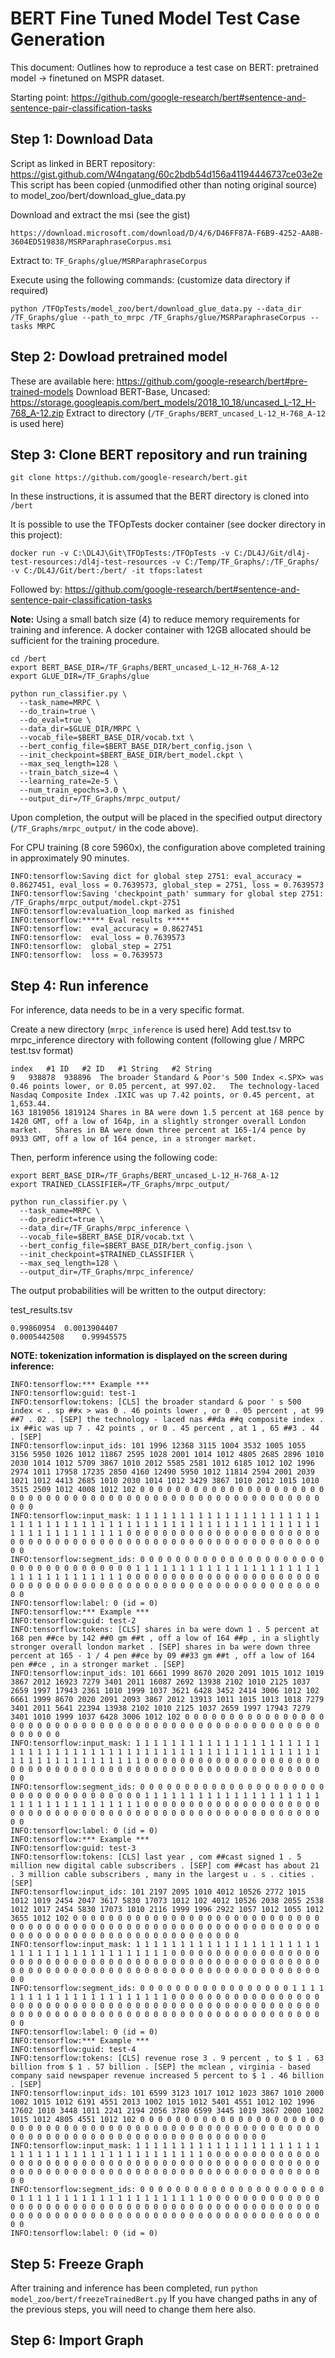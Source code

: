 
# BERT Fine Tuned Model Test Case Generation

This document: Outlines how to reproduce a test case on BERT: pretrained model -> finetuned on MSPR dataset.

Starting point: https://github.com/google-research/bert#sentence-and-sentence-pair-classification-tasks

## Step 1: Download Data
Script as linked in BERT repository: https://gist.github.com/W4ngatang/60c2bdb54d156a41194446737ce03e2e
This script has been copied (unmodified other than noting original source) to model_zoo/bert/download_glue_data.py

Download and extract the msi (see the gist)
```
https://download.microsoft.com/download/D/4/6/D46FF87A-F6B9-4252-AA8B-3604ED519838/MSRParaphraseCorpus.msi
```
Extract to: ```TF_Graphs/glue/MSRParaphraseCorpus```

Execute using the following commands: (customize data directory if required)
```
python /TFOpTests/model_zoo/bert/download_glue_data.py --data_dir /TF_Graphs/glue --path_to_mrpc /TF_Graphs/glue/MSRParaphraseCorpus --tasks MRPC
```

## Step 2: Dowload pretrained model

These are available here: https://github.com/google-research/bert#pre-trained-models
Download BERT-Base, Uncased: https://storage.googleapis.com/bert_models/2018_10_18/uncased_L-12_H-768_A-12.zip
Extract to directory (```/TF_Graphs/BERT_uncased_L-12_H-768_A-12``` is used here)

## Step 3: Clone BERT repository and run training

```git clone https://github.com/google-research/bert.git```

In these instructions, it is assumed that the BERT directory is cloned into ```/bert```

It is possible to use the TFOpTests docker container (see docker directory in this project):
```
docker run -v C:\DL4J\Git\TFOpTests:/TFOpTests -v C:/DL4J/Git/dl4j-test-resources:/dl4j-test-resources -v C:/Temp/TF_Graphs/:/TF_Graphs/ -v C:/DL4J/Git/bert:/bert/ -it tfops:latest
```

Followed by:
https://github.com/google-research/bert#sentence-and-sentence-pair-classification-tasks

**Note:** Using a small batch size (4) to reduce memory requirements for training and inference.
A docker container with 12GB allocated should be sufficient for the training procedure.

```
cd /bert
export BERT_BASE_DIR=/TF_Graphs/BERT_uncased_L-12_H-768_A-12
export GLUE_DIR=/TF_Graphs/glue

python run_classifier.py \
  --task_name=MRPC \
  --do_train=true \
  --do_eval=true \
  --data_dir=$GLUE_DIR/MRPC \
  --vocab_file=$BERT_BASE_DIR/vocab.txt \
  --bert_config_file=$BERT_BASE_DIR/bert_config.json \
  --init_checkpoint=$BERT_BASE_DIR/bert_model.ckpt \
  --max_seq_length=128 \
  --train_batch_size=4 \
  --learning_rate=2e-5 \
  --num_train_epochs=3.0 \
  --output_dir=/TF_Graphs/mrpc_output/
```

Upon completion, the output will be placed in the specified output directory (```/TF_Graphs/mrpc_output/``` in the code above).

For CPU training (8 core 5960x), the configuration above completed training in approximately 90 minutes.

```
INFO:tensorflow:Saving dict for global step 2751: eval_accuracy = 0.8627451, eval_loss = 0.7639573, global_step = 2751, loss = 0.7639573
INFO:tensorflow:Saving 'checkpoint_path' summary for global step 2751: /TF_Graphs/mrpc_output/model.ckpt-2751
INFO:tensorflow:evaluation_loop marked as finished
INFO:tensorflow:***** Eval results *****
INFO:tensorflow:  eval_accuracy = 0.8627451
INFO:tensorflow:  eval_loss = 0.7639573
INFO:tensorflow:  global_step = 2751
INFO:tensorflow:  loss = 0.7639573
```

## Step 4: Run inference

For inference, data needs to be in a very specific format.

Create a new directory (```mrpc_inference``` is used here)
Add test.tsv to mrpc_inference directory with following content (following glue / MRPC test.tsv format)
```
index	#1 ID	#2 ID	#1 String	#2 String
9	938878	938896	The broader Standard & Poor's 500 Index <.SPX> was 0.46 points lower, or 0.05 percent, at 997.02.	The technology-laced Nasdaq Composite Index .IXIC was up 7.42 points, or 0.45 percent, at 1,653.44.
163	1819056	1819124	Shares in BA were down 1.5 percent at 168 pence by 1420 GMT, off a low of 164p, in a slightly stronger overall London market.	Shares in BA were down three percent at 165-1/4 pence by 0933 GMT, off a low of 164 pence, in a stronger market.
```

Then, perform inference using the following code:
```
export BERT_BASE_DIR=/TF_Graphs/BERT_uncased_L-12_H-768_A-12
export TRAINED_CLASSIFIER=/TF_Graphs/mrpc_output/

python run_classifier.py \
  --task_name=MRPC \
  --do_predict=true \
  --data_dir=/TF_Graphs/mrpc_inference \
  --vocab_file=$BERT_BASE_DIR/vocab.txt \
  --bert_config_file=$BERT_BASE_DIR/bert_config.json \
  --init_checkpoint=$TRAINED_CLASSIFIER \
  --max_seq_length=128 \
  --output_dir=/TF_Graphs/mrpc_inference/
```



The output probabilities will be written to the output directory:

test_results.tsv
```
0.99860954	0.0013904407
0.0005442508	0.99945575
```

**NOTE: tokenization information is displayed on the screen during inference:**
```
INFO:tensorflow:*** Example ***
INFO:tensorflow:guid: test-1
INFO:tensorflow:tokens: [CLS] the broader standard & poor ' s 500 index < . sp ##x > was 0 . 46 points lower , or 0 . 05 percent , at 99 ##7 . 02 . [SEP] the technology - laced nas ##da ##q composite index . ix ##ic was up 7 . 42 points , or 0 . 45 percent , at 1 , 65 ##3 . 44 . [SEP]
INFO:tensorflow:input_ids: 101 1996 12368 3115 1004 3532 1005 1055 3156 5950 1026 1012 11867 2595 1028 2001 1014 1012 4805 2685 2896 1010 2030 1014 1012 5709 3867 1010 2012 5585 2581 1012 6185 1012 102 1996 2974 1011 17958 17235 2850 4160 12490 5950 1012 11814 2594 2001 2039 1021 1012 4413 2685 1010 2030 1014 1012 3429 3867 1010 2012 1015 1010 3515 2509 1012 4008 1012 102 0 0 0 0 0 0 0 0 0 0 0 0 0 0 0 0 0 0 0 0 0 0 0 0 0 0 0 0 0 0 0 0 0 0 0 0 0 0 0 0 0 0 0 0 0 0 0 0 0 0 0 0 0 0 0 0 0 0 0
INFO:tensorflow:input_mask: 1 1 1 1 1 1 1 1 1 1 1 1 1 1 1 1 1 1 1 1 1 1 1 1 1 1 1 1 1 1 1 1 1 1 1 1 1 1 1 1 1 1 1 1 1 1 1 1 1 1 1 1 1 1 1 1 1 1 1 1 1 1 1 1 1 1 1 1 1 0 0 0 0 0 0 0 0 0 0 0 0 0 0 0 0 0 0 0 0 0 0 0 0 0 0 0 0 0 0 0 0 0 0 0 0 0 0 0 0 0 0 0 0 0 0 0 0 0 0 0 0 0 0 0 0 0 0 0
INFO:tensorflow:segment_ids: 0 0 0 0 0 0 0 0 0 0 0 0 0 0 0 0 0 0 0 0 0 0 0 0 0 0 0 0 0 0 0 0 0 0 0 1 1 1 1 1 1 1 1 1 1 1 1 1 1 1 1 1 1 1 1 1 1 1 1 1 1 1 1 1 1 1 1 1 1 0 0 0 0 0 0 0 0 0 0 0 0 0 0 0 0 0 0 0 0 0 0 0 0 0 0 0 0 0 0 0 0 0 0 0 0 0 0 0 0 0 0 0 0 0 0 0 0 0 0 0 0 0 0 0 0 0 0 0
INFO:tensorflow:label: 0 (id = 0)
INFO:tensorflow:*** Example ***
INFO:tensorflow:guid: test-2
INFO:tensorflow:tokens: [CLS] shares in ba were down 1 . 5 percent at 168 pen ##ce by 142 ##0 gm ##t , off a low of 164 ##p , in a slightly stronger overall london market . [SEP] shares in ba were down three percent at 165 - 1 / 4 pen ##ce by 09 ##33 gm ##t , off a low of 164 pen ##ce , in a stronger market . [SEP]
INFO:tensorflow:input_ids: 101 6661 1999 8670 2020 2091 1015 1012 1019 3867 2012 16923 7279 3401 2011 16087 2692 13938 2102 1010 2125 1037 2659 1997 17943 2361 1010 1999 1037 3621 6428 3452 2414 3006 1012 102 6661 1999 8670 2020 2091 2093 3867 2012 13913 1011 1015 1013 1018 7279 3401 2011 5641 22394 13938 2102 1010 2125 1037 2659 1997 17943 7279 3401 1010 1999 1037 6428 3006 1012 102 0 0 0 0 0 0 0 0 0 0 0 0 0 0 0 0 0 0 0 0 0 0 0 0 0 0 0 0 0 0 0 0 0 0 0 0 0 0 0 0 0 0 0 0 0 0 0 0 0 0 0 0 0 0 0 0 0
INFO:tensorflow:input_mask: 1 1 1 1 1 1 1 1 1 1 1 1 1 1 1 1 1 1 1 1 1 1 1 1 1 1 1 1 1 1 1 1 1 1 1 1 1 1 1 1 1 1 1 1 1 1 1 1 1 1 1 1 1 1 1 1 1 1 1 1 1 1 1 1 1 1 1 1 1 1 1 0 0 0 0 0 0 0 0 0 0 0 0 0 0 0 0 0 0 0 0 0 0 0 0 0 0 0 0 0 0 0 0 0 0 0 0 0 0 0 0 0 0 0 0 0 0 0 0 0 0 0 0 0 0 0 0 0
INFO:tensorflow:segment_ids: 0 0 0 0 0 0 0 0 0 0 0 0 0 0 0 0 0 0 0 0 0 0 0 0 0 0 0 0 0 0 0 0 0 0 0 0 1 1 1 1 1 1 1 1 1 1 1 1 1 1 1 1 1 1 1 1 1 1 1 1 1 1 1 1 1 1 1 1 1 1 1 0 0 0 0 0 0 0 0 0 0 0 0 0 0 0 0 0 0 0 0 0 0 0 0 0 0 0 0 0 0 0 0 0 0 0 0 0 0 0 0 0 0 0 0 0 0 0 0 0 0 0 0 0 0 0 0 0
INFO:tensorflow:label: 0 (id = 0)
INFO:tensorflow:*** Example ***
INFO:tensorflow:guid: test-3
INFO:tensorflow:tokens: [CLS] last year , com ##cast signed 1 . 5 million new digital cable subscribers . [SEP] com ##cast has about 21 . 3 million cable subscribers , many in the largest u . s . cities . [SEP]
INFO:tensorflow:input_ids: 101 2197 2095 1010 4012 10526 2772 1015 1012 1019 2454 2047 3617 5830 17073 1012 102 4012 10526 2038 2055 2538 1012 1017 2454 5830 17073 1010 2116 1999 1996 2922 1057 1012 1055 1012 3655 1012 102 0 0 0 0 0 0 0 0 0 0 0 0 0 0 0 0 0 0 0 0 0 0 0 0 0 0 0 0 0 0 0 0 0 0 0 0 0 0 0 0 0 0 0 0 0 0 0 0 0 0 0 0 0 0 0 0 0 0 0 0 0 0 0 0 0 0 0 0 0 0 0 0 0 0 0 0 0 0 0 0 0 0 0 0 0 0 0 0 0
INFO:tensorflow:input_mask: 1 1 1 1 1 1 1 1 1 1 1 1 1 1 1 1 1 1 1 1 1 1 1 1 1 1 1 1 1 1 1 1 1 1 1 1 1 1 1 0 0 0 0 0 0 0 0 0 0 0 0 0 0 0 0 0 0 0 0 0 0 0 0 0 0 0 0 0 0 0 0 0 0 0 0 0 0 0 0 0 0 0 0 0 0 0 0 0 0 0 0 0 0 0 0 0 0 0 0 0 0 0 0 0 0 0 0 0 0 0 0 0 0 0 0 0 0 0 0 0 0 0 0 0 0 0 0 0
INFO:tensorflow:segment_ids: 0 0 0 0 0 0 0 0 0 0 0 0 0 0 0 0 0 1 1 1 1 1 1 1 1 1 1 1 1 1 1 1 1 1 1 1 1 1 1 0 0 0 0 0 0 0 0 0 0 0 0 0 0 0 0 0 0 0 0 0 0 0 0 0 0 0 0 0 0 0 0 0 0 0 0 0 0 0 0 0 0 0 0 0 0 0 0 0 0 0 0 0 0 0 0 0 0 0 0 0 0 0 0 0 0 0 0 0 0 0 0 0 0 0 0 0 0 0 0 0 0 0 0 0 0 0 0 0
INFO:tensorflow:label: 0 (id = 0)
INFO:tensorflow:*** Example ***
INFO:tensorflow:guid: test-4
INFO:tensorflow:tokens: [CLS] revenue rose 3 . 9 percent , to $ 1 . 63 billion from $ 1 . 57 billion . [SEP] the mclean , virginia - based company said newspaper revenue increased 5 percent to $ 1 . 46 billion . [SEP]
INFO:tensorflow:input_ids: 101 6599 3123 1017 1012 1023 3867 1010 2000 1002 1015 1012 6191 4551 2013 1002 1015 1012 5401 4551 1012 102 1996 17602 1010 3448 1011 2241 2194 2056 3780 6599 3445 1019 3867 2000 1002 1015 1012 4805 4551 1012 102 0 0 0 0 0 0 0 0 0 0 0 0 0 0 0 0 0 0 0 0 0 0 0 0 0 0 0 0 0 0 0 0 0 0 0 0 0 0 0 0 0 0 0 0 0 0 0 0 0 0 0 0 0 0 0 0 0 0 0 0 0 0 0 0 0 0 0 0 0 0 0 0 0 0 0 0 0 0 0 0 0 0 0 0 0
INFO:tensorflow:input_mask: 1 1 1 1 1 1 1 1 1 1 1 1 1 1 1 1 1 1 1 1 1 1 1 1 1 1 1 1 1 1 1 1 1 1 1 1 1 1 1 1 1 1 1 0 0 0 0 0 0 0 0 0 0 0 0 0 0 0 0 0 0 0 0 0 0 0 0 0 0 0 0 0 0 0 0 0 0 0 0 0 0 0 0 0 0 0 0 0 0 0 0 0 0 0 0 0 0 0 0 0 0 0 0 0 0 0 0 0 0 0 0 0 0 0 0 0 0 0 0 0 0 0 0 0 0 0 0 0
INFO:tensorflow:segment_ids: 0 0 0 0 0 0 0 0 0 0 0 0 0 0 0 0 0 0 0 0 0 0 1 1 1 1 1 1 1 1 1 1 1 1 1 1 1 1 1 1 1 1 1 0 0 0 0 0 0 0 0 0 0 0 0 0 0 0 0 0 0 0 0 0 0 0 0 0 0 0 0 0 0 0 0 0 0 0 0 0 0 0 0 0 0 0 0 0 0 0 0 0 0 0 0 0 0 0 0 0 0 0 0 0 0 0 0 0 0 0 0 0 0 0 0 0 0 0 0 0 0 0 0 0 0 0 0 0
INFO:tensorflow:label: 0 (id = 0)
```


## Step 5: Freeze Graph

After training and inference has been completed, run ```python model_zoo/bert/freezeTrainedBert.py```
If you have changed paths in any of the previous steps, you will need to change them here also.


## Step 6: Import Graph